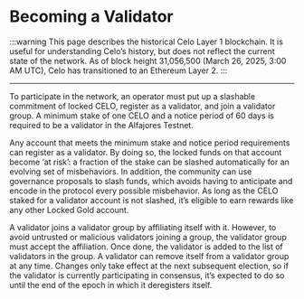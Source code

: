 # Becoming a Validator

:::warning
This page describes the historical Celo Layer 1 blockchain. It is useful for understanding Celo’s history, but does not reflect the current state of the network. As of block height 31,056,500 (March 26, 2025, 3:00 AM UTC), Celo has transitioned to an Ethereum Layer 2.
:::

---

To participate in the network, an operator must put up a slashable commitment of locked CELO, register as a validator, and join a validator group. A minimum stake of one CELO and a notice period of 60 days is required to be a validator in the Alfajores Testnet.

Any account that meets the minimum stake and notice period requirements can register as a validator. By doing so, the locked funds on that account become ‘at risk’: a fraction of the stake can be slashed automatically for an evolving set of misbehaviors. In addition, the community can use governance proposals to slash funds, which avoids having to anticipate and encode in the protocol every possible misbehavior. As long as the CELO staked for a validator account is not slashed, it’s eligible to earn rewards like any other Locked Gold account.

A validator joins a validator group by affiliating itself with it. However, to avoid untrusted or malicious validators joining a group, the validator group must accept the affiliation. Once done, the validator is added to the list of validators in the group. A validator can remove itself from a validator group at any time. Changes only take effect at the next subsequent election, so if the validator is currently participating in consensus, it’s expected to do so until the end of the epoch in which it deregisters itself.

